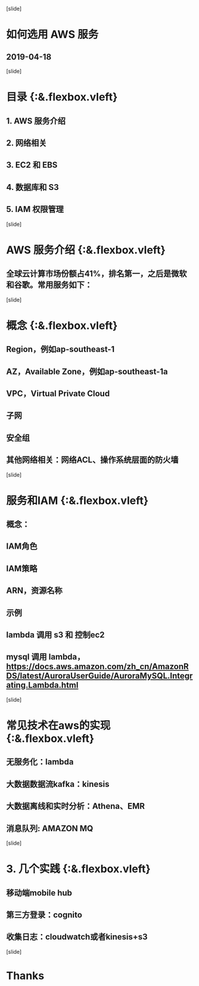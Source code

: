 [slide]
# 如何选用 AWS 服务
## 2019-04-18
<style>
.flexbox.vleft {justify-content:normal !important;}
</style>


[slide]
# 目录 {:&.flexbox.vleft}
## 1. AWS 服务介绍
## 2. 网络相关
## 3. EC2 和 EBS
## 4. 数据库和 S3
## 5. IAM 权限管理

[slide]
# AWS 服务介绍 {:&.flexbox.vleft}
## 全球云计算市场份额占41%，排名第一，之后是微软和谷歌。常用服务如下：


[slide]
# 概念 {:&.flexbox.vleft}
## Region，例如ap-southeast-1
## AZ，Available Zone，例如ap-southeast-1a
## VPC，Virtual Private Cloud
## 子网
## 安全组
## 其他网络相关：网络ACL、操作系统层面的防火墙


[slide]
# 服务和IAM {:&.flexbox.vleft}
## 概念：
## IAM角色
## IAM策略
## ARN，资源名称
## 示例
## lambda 调用 s3 和 控制ec2
## mysql 调用 lambda，https://docs.aws.amazon.com/zh_cn/AmazonRDS/latest/AuroraUserGuide/AuroraMySQL.Integrating.Lambda.html


[slide]
# 常见技术在aws的实现 {:&.flexbox.vleft}
## 无服务化：lambda
## 大数据数据流kafka：kinesis
## 大数据离线和实时分析：Athena、EMR
## 消息队列: AMAZON MQ


[slide]
# 3. 几个实践 {:&.flexbox.vleft}
## 移动端mobile hub
## 第三方登录：cognito
## 收集日志：cloudwatch或者kinesis+s3


[slide]
# Thanks
